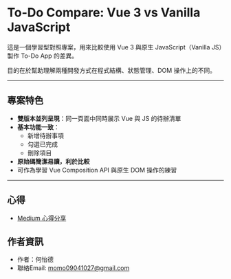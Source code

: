 # To-Do Compare: Vue 3 vs Vanilla JavaScript

這是一個學習型對照專案，用來比較使用 Vue 3 與原生 JavaScript（Vanilla JS）製作 To-Do App 的差異。

目的在於幫助理解兩種開發方式在程式結構、狀態管理、DOM 操作上的不同。

---

## 專案特色

- **雙版本並列呈現**：同一頁面中同時展示 Vue 與 JS 的待辦清單
- **基本功能一致**：
  - 新增待辦事項
  - 勾選已完成
  - 刪除項目
- **原始碼簡潔易讀，利於比較**
- 可作為學習 Vue Composition API 與原生 DOM 操作的練習

---

## 心得

- [Medium 心得分享](https://medium.com/@momo09041027/%E5%89%8D%E7%AB%AF-vue-v-s-vanilla-js-to-do-app-439df556403e)


## 作者資訊

- 作者：何怡德
- 聯絡Email: momo09041027@gmail.com

